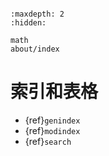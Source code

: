 ```{include} ../README.md
```

```{toctree}
:maxdepth: 2
:hidden:

math
about/index
```

# 索引和表格

* {ref}`genindex`
* {ref}`modindex`
* {ref}`search`
